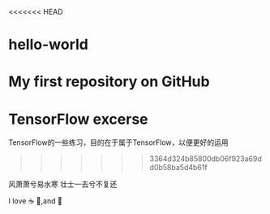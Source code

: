 <<<<<<< HEAD
# hello-world

My first repository on GitHub
=======
# TensorFlow excerse

TensorFlow的一些练习，目的在于属于TensorFlow，以便更好的运用
>>>>>>> 3364d324b85800db06f923a69dd0b58ba5d4b61f

风萧萧兮易水寒 壮士一去兮不复还

I love :coffee: :pizza:,and :dancer: 
